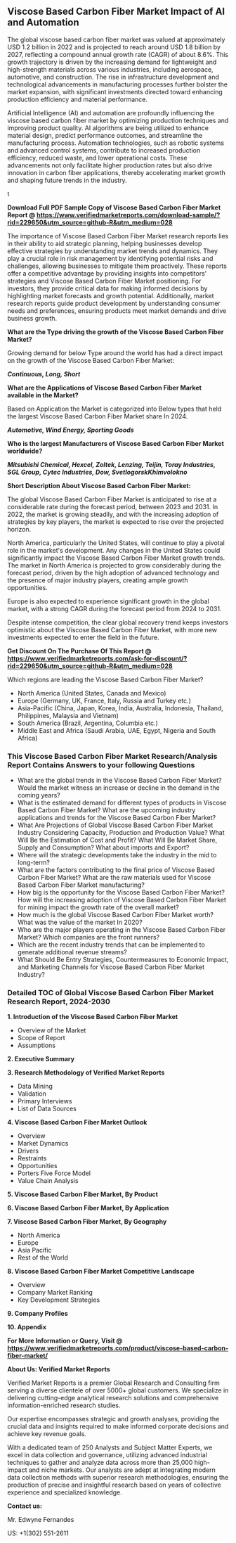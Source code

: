 <h2>Viscose Based Carbon Fiber Market Impact of AI and Automation</h2><p>The global viscose based carbon fiber market was valued at approximately USD 1.2 billion in 2022 and is projected to reach around USD 1.8 billion by 2027, reflecting a compound annual growth rate (CAGR) of about 8.6%. This growth trajectory is driven by the increasing demand for lightweight and high-strength materials across various industries, including aerospace, automotive, and construction. The rise in infrastructure development and technological advancements in manufacturing processes further bolster the market expansion, with significant investments directed toward enhancing production efficiency and material performance.</p><p>Artificial Intelligence (AI) and automation are profoundly influencing the viscose based carbon fiber market by optimizing production techniques and improving product quality. AI algorithms are being utilized to enhance material design, predict performance outcomes, and streamline the manufacturing process. Automation technologies, such as robotic systems and advanced control systems, contribute to increased production efficiency, reduced waste, and lower operational costs. These advancements not only facilitate higher production rates but also drive innovation in carbon fiber applications, thereby accelerating market growth and shaping future trends in the industry.</p>t</p><p id="" class=""><strong>Download Full PDF Sample Copy of Viscose Based Carbon Fiber Market Report @ <a href="https://www.verifiedmarketreports.com/download-sample/?rid=229650&utm_source=github-R&utm_medium=028" target="_blank">https://www.verifiedmarketreports.com/download-sample/?rid=229650&utm_source=github-R&utm_medium=028</a></strong></p><p>The importance of&nbsp;Viscose Based Carbon Fiber Market research reports lies in their ability to aid strategic planning, helping businesses develop effective strategies by understanding market trends and dynamics. They play a crucial role in risk management by identifying potential risks and challenges, allowing businesses to mitigate them proactively. These reports offer a competitive advantage by providing insights into competitors' strategies and Viscose Based Carbon Fiber Market positioning. For investors, they provide critical data for making informed decisions by highlighting market forecasts and growth potential. Additionally, market research reports guide product development by understanding consumer needs and preferences, ensuring products meet market demands and drive business growth.</p><p><strong>What are the&nbsp;Type driving the growth of the Viscose Based Carbon Fiber Market?</strong></p><p id="" class="">Growing demand for below Type around the world has had a direct impact on the growth of the Viscose Based Carbon Fiber Market:</p><em><strong>Continuous, Long, Short</strong></em></p><strong>What are the&nbsp;Applications&nbsp;of Viscose Based Carbon Fiber Market available in the Market?</strong></p><p id="" class="">Based on Application the Market is categorized into Below types that held the largest Viscose Based Carbon Fiber Market share In 2024.</p><em><strong>Automotive, Wind Energy, Sporting Goods</strong></em></p><strong>Who is the largest Manufacturers of Viscose Based Carbon Fiber Market worldwide?</strong></p><p><em><strong>Mitsubishi Chemical, Hexcel, Zoltek, Lenzing, Teijin, Toray Industries, SGL Group, Cytec Industries, Dow, SvetlogorskKhimvolokno</strong></em></p><p id="" class=""><strong>Short Description About Viscose Based Carbon Fiber Market:</strong></p><p>The global Viscose Based Carbon Fiber Market is anticipated to rise at a considerable rate during the forecast period, between 2023 and 2031. In 2022, the market is growing steadily, and with the increasing adoption of strategies by key players, the market is expected to rise over the projected horizon.</p><p>North America, particularly the United States, will continue to play a pivotal role in the market's development. Any changes in the United States could significantly impact the Viscose Based Carbon Fiber Market growth trends. The market in North America is projected to grow considerably during the forecast period, driven by the high adoption of advanced technology and the presence of major industry players, creating ample growth opportunities.</p><p>Europe is also expected to experience significant growth in the global market, with a strong CAGR during the forecast period from 2024 to 2031.</p><p>Despite intense competition, the clear global recovery trend keeps investors optimistic about the Viscose Based Carbon Fiber Market, with more new investments expected to enter the field in the future.</p><p id="" class=""><strong>Get Discount On The Purchase Of This Report @ <a href="https://www.verifiedmarketreports.com/ask-for-discount/?rid=229650&utm_source=github-R&utm_medium=028" target="_blank">https://www.verifiedmarketreports.com/ask-for-discount/?rid=229650&utm_source=github-R&utm_medium=028</a></strong></p>Which regions are leading the Viscose Based Carbon Fiber Market?</p><ul><li>North America (United States, Canada and Mexico)</li><li>Europe (Germany, UK, France, Italy, Russia and Turkey etc.)</li><li>Asia-Pacific (China, Japan, Korea, India, Australia, Indonesia, Thailand, Philippines, Malaysia and Vietnam)</li><li>South America (Brazil, Argentina, Columbia etc.)</li><li>Middle East and Africa (Saudi Arabia, UAE, Egypt, Nigeria and South Africa)</li></ul><h3 id="" class="">This Viscose Based Carbon Fiber Market Research/Analysis Report Contains Answers to your following Questions</h3><ul><li>What are the global trends in the Viscose Based Carbon Fiber Market? Would the market witness an increase or decline in the demand in the coming years?</li><li>What is the estimated demand for different types of products in Viscose Based Carbon Fiber Market? What are the upcoming industry applications and trends for the Viscose Based Carbon Fiber Market?</li><li>What Are Projections of Global Viscose Based Carbon Fiber Market Industry Considering Capacity, Production and Production Value? What Will Be the Estimation of Cost and Profit? What Will Be Market Share, Supply and Consumption? What about imports and Export?</li><li>Where will the strategic developments take the industry in the mid to long-term?</li><li>What are the factors contributing to the final price of Viscose Based Carbon Fiber Market? What are the raw materials used for Viscose Based Carbon Fiber Market manufacturing?</li><li>How big is the opportunity for the Viscose Based Carbon Fiber Market? How will the increasing adoption of Viscose Based Carbon Fiber Market for mining impact the growth rate of the overall market?</li><li>How much is the global Viscose Based Carbon Fiber Market worth? What was the value of the market In 2020?</li><li>Who are the major players operating in the Viscose Based Carbon Fiber Market? Which companies are the front runners?</li><li>Which are the recent industry trends that can be implemented to generate additional revenue streams?</li><li>What Should Be Entry Strategies, Countermeasures to Economic Impact, and Marketing Channels for Viscose Based Carbon Fiber Market Industry?</li></ul><h3 id="" class="">Detailed TOC of Global Viscose Based Carbon Fiber Market Research Report, 2024-2030</h3><p id="" class=""><strong>1. Introduction of the Viscose Based Carbon Fiber Market</strong></p><ul><li>Overview of the Market</li><li>Scope of Report</li><li>Assumptions</li></ul><p id="" class=""><strong>2. Executive Summary</strong></p><p id="" class=""><strong>3. Research Methodology of Verified Market Reports</strong></p><ul><li>Data Mining</li><li>Validation</li><li>Primary Interviews</li><li>List of Data Sources</li></ul><p id="" class=""><strong>4. Viscose Based Carbon Fiber Market Outlook</strong></p><ul><li>Overview</li><li>Market Dynamics</li><li>Drivers</li><li>Restraints</li><li>Opportunities</li><li>Porters Five Force Model</li><li>Value Chain Analysis</li></ul><p id="" class=""><strong>5. Viscose Based Carbon Fiber Market, By Product</strong></p><p id="" class=""><strong>6. Viscose Based Carbon Fiber Market, By Application</strong></p><p id="" class=""><strong>7. Viscose Based Carbon Fiber Market, By Geography</strong></p><ul><li>North America</li><li>Europe</li><li>Asia Pacific</li><li>Rest of the World</li></ul><p id="" class=""><strong>8. Viscose Based Carbon Fiber Market Competitive Landscape</strong></p><ul><li>Overview</li><li>Company Market Ranking</li><li>Key Development Strategies</li></ul><p id="" class=""><strong>9. Company Profiles</strong></p><p id="" class=""><strong>10. Appendix</strong></p><p id="" class=""><strong>For More Information or Query, Visit @ <a href="https://www.verifiedmarketreports.com/product/viscose-based-carbon-fiber-market/" target="_blank">https://www.verifiedmarketreports.com/product/viscose-based-carbon-fiber-market/</a></strong></p><p id="" class=""><strong>About Us: Verified Market Reports</strong></p><p id="" class="">Verified Market Reports is a premier Global Research and Consulting firm serving a diverse clientele of over 5000+ global customers. We specialize in delivering cutting-edge analytical research solutions and comprehensive information-enriched research studies.</p><p id="" class="">Our expertise encompasses strategic and growth analyses, providing the crucial data and insights required to make informed corporate decisions and achieve key revenue goals.</p><p id="" class="">With a dedicated team of 250 Analysts and Subject Matter Experts, we excel in data collection and governance, utilizing advanced industrial techniques to gather and analyze data across more than 25,000 high-impact and niche markets. Our analysts are adept at integrating modern data collection methods with superior research methodologies, ensuring the production of precise and insightful research based on years of collective experience and specialized knowledge.</p><p id="" class=""><strong>Contact us:</strong></p><p id="" class="">Mr. Edwyne Fernandes</p><p id="" class="">US: +1(302) 551-2611</p>